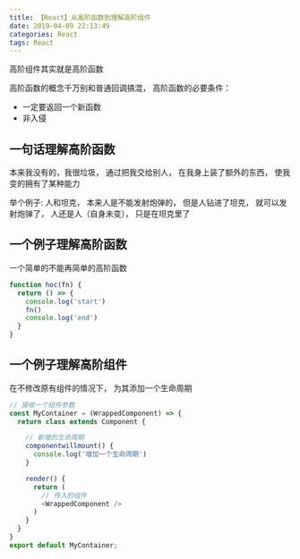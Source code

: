 ```yaml
---
title: 【React】从高阶函数到理解高阶组件
date: 2019-04-09 22:13:49
categories: React
tags: React
---
```


高阶组件其实就是高阶函数

高阶函数的概念千万别和普通回调搞混， 高阶函数的必要条件：
* 一定要返回一个新函数
* 非入侵


## 一句话理解高阶函数
本来我没有的，我很垃圾，  通过把我交给别人， 在我身上装了额外的东西， 使我变的拥有了某种能力

举个例子:  人和坦克， 本来人是不能发射炮弹的， 但是人钻进了坦克， 就可以发射炮弹了， 人还是人（自身未变）， 只是在坦克里了


## 一个例子理解高阶函数

一个简单的不能再简单的高阶函数
```JavaScript
function hoc(fn) {
  return () => {
    console.log('start')
    fn()
    console.log('end')
  }
}
```

## 一个例子理解高阶组件
在不修改原有组件的情况下， 为其添加一个生命周期

```JavaScript
// 接收一个组件参数
const MyContainer = (WrappedComponent) => {
  return class extends Component {

    // 新增的生命周期
    componentwillmount() {
      console.log('增加一个生命周期')
    }

    render() {
      return (
        // 传入的组件
        <WrappedComponent />
      )
    }
  }
}
export default MyContainer;
```

























